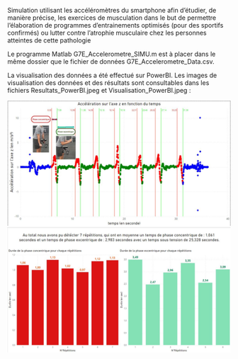Simulation utilisant les accéléromètres du smartphone afin d’étudier, de manière précise, les exercices de musculation dans le but de permettre l’élaboration de programmes d’entrainements optimisés (pour des sportifs confirmés) ou lutter contre l’atrophie musculaire chez les personnes atteintes de cette pathologie

Le programme Matlab G7E_Accelerometre_SIMU.m est à placer dans le même dossier que le fichier de données G7E_Accelerometre_Data.csv. 

La visualisation des données a été effectué sur PowerBI. Les images de visualisation des données et des résultats sont consultables dans les fichiers Resultats_PowerBI.jpeg et Visualisation_PowerBI.jpeg :

![](Visualisation_PowerBI.jpeg)
![](Resultats_PowerBI.jpeg)

